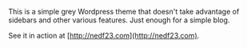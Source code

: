 This is a simple grey Wordpress theme that doesn't take advantage of sidebars and other various features. Just enough for a simple blog.

See it in action at [http://nedf23.com](http://nedf23.com).